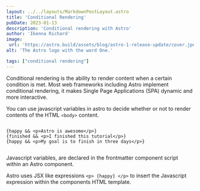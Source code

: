 ```yaml
---
layout: ../../layouts/MarkdownPostLayout.astro
title: 'Conditional Rendering'
pubDate: 2023-01-13
description: 'Conditional rendering with Astro'
author: 'Ikenna Richard'
image:
 url: 'https://astro.build/assets/blog/astro-1-release-update/cover.jpeg' 
alt: 'The Astro logo with the word One.'

tags: ["conditional rendering"]
---
```


Conditional rendering is the ability to render content when a certain condition is met. Most web frameworks including Astro implement conditional rendering, it makes Single Page Applications (SPA) dynamic  and more interactive. 

You can use javascript variables in astro to decide whether or not to render contents of the HTML `<body>` content.
```astro

{happy && <p>Astro is awesome</p>}
{finished && <p>I finished this tutorial</p>}
{happy && <p>My goal is to finish in three days</p>}


```

Javascript variables, are declared in the frontmatter component script within an Astro component. 

Astro uses JSX like expressions `<p> {happy} </p>` to insert the Javascript expression within the components HTML template.